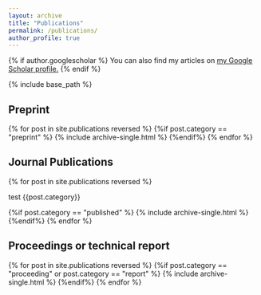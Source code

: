 ```yaml
---
layout: archive
title: "Publications"
permalink: /publications/
author_profile: true
---
```


{% if author.googlescholar %}
  You can also find my articles on <u><a href="{{author.googlescholar}}">my Google Scholar profile</a>.</u>
{% endif %}

{% include base_path %}

<h2>Preprint </h2>

{% for post in site.publications reversed %}
{%if post.category == "preprint" %}
  {% include archive-single.html %}
{%endif%}
{% endfor %}

<h2>Journal Publications</h2>

{% for post in site.publications reversed %}
<p>test {{post.category}}</p>
{%if post.category == "published" %}
  {% include archive-single.html %}
{%endif%}
{% endfor %}

<h2>Proceedings or technical report </h2>

{% for post in site.publications reversed %}
{%if post.category == "proceeding" or post.category == "report" %}
  {% include archive-single.html %}
{%endif%}
{% endfor %}